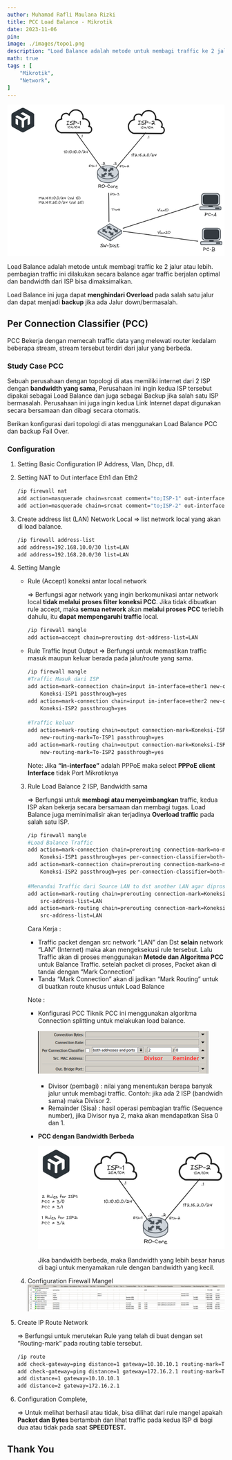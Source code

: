```yaml
---
author: Muhamad Rafli Maulana Rizki
title: PCC Load Balance - Mikrotik
date: 2023-11-06
pin: 
image: ./images/topo1.png
description: "Load Balance adalah metode untuk membagi traffic ke 2 jalur atau lebih. pembagian traffic ini dilakukan secara balance agar traffic berjalan optimal dan bandwidth dari ISP bisa dimaksimalkan."
math: true
tags : [
    "Mikrotik",
    "Network",
]
---
```


![Topologi](./images/topo1.png "Topologi")

Load Balance adalah metode untuk membagi traffic ke 2 jalur atau lebih. pembagian traffic ini dilakukan secara balance agar traffic berjalan optimal dan bandwidth dari ISP bisa dimaksimalkan.

Load Balance ini juga dapat **menghindari Overload** pada salah satu jalur dan dapat menjadi **backup** jika ada Jalur down/bermasalah.

## Per Connection Classifier (PCC)

PCC Bekerja dengan memecah traffic data yang melewati router kedalam beberapa stream, stream tersebut terdiri dari jalur yang berbeda.

### Study Case PCC

Sebuah perusahaan dengan topologi di atas memiliki internet dari 2 ISP dengan **bandwidth yang sama**, Perusahaan ini ingin kedua ISP tersebut dipakai sebagai Load Balance dan juga sebagai Backup jika salah satu ISP bermasalah. 
Perusahaan ini juga ingin kedua Link Internet dapat digunakan secara bersamaan dan dibagi secara otomatis.

Berikan konfigurasi dari topologi di atas menggunakan Load Balance PCC dan backup Fail Over. 

### Configuration

1. Setting Basic Configuration IP Address, Vlan, Dhcp, dll.
2. Setting NAT to Out interface Eth1 dan Eth2
    
    ```bash
    /ip firewall nat
    add action=masquerade chain=srcnat comment="to;ISP-1" out-interface=ether1-ISP1
    add action=masquerade chain=srcnat comment="to;ISP-2" out-interface=ether2-ISP2
    ```
    
3. Create address list  (LAN) Network Local
    ⇒ list network local yang akan di load balance.
    
    ```bash
    /ip firewall address-list
    add address=192.168.10.0/30 list=LAN
    add address=192.168.20.0/30 list=LAN
    ```
    
4. Setting Mangle
    - Rule (Accept) koneksi antar local network

        ⇒ Berfungsi agar network yang ingin berkomunikasi antar network local **tidak melalui proses filter koneksi PCC**. Jika tidak dibuatkan rule accept, maka **semua network** akan **melalui proses PCC** terlebih dahulu, itu **dapat mempengaruhi traffic** local.
        
        ```bash
        /ip firewall mangle
        add action=accept chain=prerouting dst-address-list=LAN
        ```
        
    - Rule Traffic Input Output
        ⇒ Berfungsi untuk memastikan traffic masuk maupun keluar berada pada jalur/route yang sama.
        
        ```bash
        /ip firewall mangle
        #Traffic Masuk dari ISP
        add action=mark-connection chain=input in-interface=ether1 new-connection-mark=\
            Koneksi-ISP1 passthrough=yes
        add action=mark-connection chain=input in-interface=ether2 new-connection-mark=\
            Koneksi-ISP2 passthrough=yes
        
        #Traffic keluar
        add action=mark-routing chain=output connection-mark=Koneksi-ISP1 \
            new-routing-mark=To-ISP1 passthrough=yes
        add action=mark-routing chain=output connection-mark=Koneksi-ISP2 \
            new-routing-mark=To-ISP2 passthrough=yes
        ```
        
        Note: Jika **“in-interface”** adalah PPPoE maka select **PPPoE client Interface** tidak Port Mikrotiknya
        
    3. Rule Load Balance 2 ISP, Bandwidth sama

        ⇒ Berfungsi untuk **membagi atau menyeimbangkan** traffic, kedua ISP akan bekerja secara bersamaan dan membagi tugas. Load Balance juga meminimalisir akan terjadinya **Overload traffic** pada salah satu ISP. 
        
        ```bash
        /ip firewall mangle
        #Load Balance Traffic
        add action=mark-connection chain=prerouting connection-mark=no-mark dst-address-list=!LAN dst-address-type="" new-connection-mark=\
            Koneksi-ISP1 passthrough=yes per-connection-classifier=both-addresses-and-ports:2/0 src-address-list=LAN
        add action=mark-connection chain=prerouting connection-mark=no-mark dst-address-list=!LAN dst-address-type="" new-connection-mark=\
            Koneksi-ISP2 passthrough=yes per-connection-classifier=both-addresses-and-ports:2/1 src-address-list=LAN
        
        #Menandai Traffic dari Source LAN to dst another LAN agar diproses melalui PCC
        add action=mark-routing chain=prerouting connection-mark=Koneksi-ISP1 dst-address-list=!LAN new-routing-mark=To-ISP1 passthrough=yes \
            src-address-list=LAN
        add action=mark-routing chain=prerouting connection-mark=Koneksi-ISP2 dst-address-list=!LAN new-routing-mark=To-ISP2 passthrough=yes \
            src-address-list=LAN
        ```
        
        Cara Kerja :
        
        - Traffic packet dengan src network “LAN” dan Dst **selain** network “LAN” (Internet) maka akan mengeksekusi rule tersebut. Lalu Traffic akan di proses menggunakan **Metode dan Algoritma PCC** untuk Balance Traffic.
        setelah packet di proses, Packet akan di tandai dengan “Mark Connection”
        - Tanda “Mark Connection” akan di jadikan “Mark Routing” untuk di buatkan route khusus untuk Load Balance
        
        Note :
        - Konfigurasi PCC 
            Tiknik PCC ini menggunakan algoritma Connection splitting untuk melakukan load balance.
            
            ![pcc.png](./images/pcc.png)
            
            - Divisor (pembagi) : nilai yang menentukan berapa banyak jalur untuk membagi traffic. Contoh: jika ada 2 ISP (bandwidh sama) maka Divisor 2.
            - Remainder (Sisa) : hasil operasi pembagian traffic (Sequence number), jika Divisor nya 2, maka akan mendapatkan Sisa 0 dan 1.
        - **PCC dengan Bandwidth Berbeda**
            
            ![topo2](./images/topo2.png)
            
            Jika bandwidth berbeda, maka Bandwidth yang lebih besar harus di bagi untuk menyamakan rule dengan bandwidth yang kecil.
            
        
    4. Configuration Firewall Mangel
        ![confpcc.png](./images/confpcc.png)
        
5. Create IP Route Network

    ⇒ Berfungsi untuk merutekan Rule yang telah di buat dengan set “Routing-mark” pada routing table tersebut.
    
    ```bash
    /ip route
    add check-gateway=ping distance=1 gateway=10.10.10.1 routing-mark=To-ISP1
    add check-gateway=ping distance=1 gateway=172.16.2.1 routing-mark=To-ISP2
    add distance=1 gateway=10.10.10.1
    add distance=2 gateway=172.16.2.1
    ```
    
6. Configuration Complete,

    ⇒ Untuk melihat berhasil atau tidak, bisa dilihat dari rule mangel apakah **Packet dan Bytes** bertambah dan lihat traffic pada kedua ISP di bagi dua atau tidak pada saat **SPEEDTEST.**

## Thank You